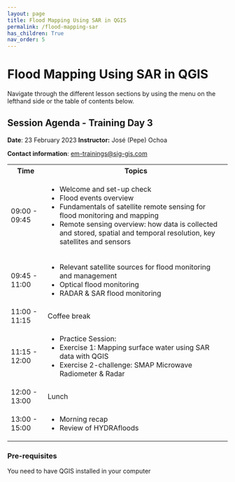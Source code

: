 ```yaml
---
layout: page
title: Flood Mapping Using SAR in QGIS
permalink: /flood-mapping-sar
has_children: True
nav_order: 5
---
```


# Flood Mapping Using SAR in QGIS
Navigate through the different lesson sections by using the menu on the lefthand side or the table of contents below.

## Session Agenda - Training Day 3
**Date**: 23 February 2023
**Instructor:** José (Pepe) Ochoa

**Contact information**: [em-trainings@sig-gis.com](em-trainings@sig-gis.com)

<table>
  <tbody>
    <tr>
      <th align="center">Time</th>
      <th align="center">Topics</th>
    </tr>
    <tr>
      <td>09:00 - 09:45</td>
      <td>
        <ul>
            <li>Welcome and set-up check</li>
            <li>Flood events overview</li>
            <li>Fundamentals of satellite remote sensing for flood monitoring and mapping</li>
            <li>Remote sensing overview: how data is collected and stored, spatial and temporal resolution, key satellites and sensors</li>
         </ul>
      </td>
    </tr>
    <tr>
      <td>09:45 - 11:00</td>
      <td>
        <ul>
            <li>Relevant satellite sources for flood monitoring and management</li>
            <li>Optical flood monitoring</li>
            <li>RADAR & SAR flood monitoring</li>
        </ul>
      </td>
    </tr>
    <tr>
      <td>11:00 - 11:15</td>
      <td>Coffee break</td>
    </tr>
    <tr>
      <td>11:15 - 12:00</td>
      <td>
        <ul>
            <li>Practice Session:</li>
                <li>Exercise 1: Mapping surface water using SAR data with QGIS</li>
                <li>Exercise 2-challenge: SMAP Microwave Radiometer & Radar</li>
          </ul>
      </td>
    </tr>
     <tr>
      <td>12:00 - 13:00</td>
      <td>Lunch</td>
    </tr>
    <tr>
      <td>13:00 - 15:00</td>
      <td>
        <ul>
            <li>Morning recap</li>
            <li>Review of HYDRAfloods</li>
         </ul>
      </td>
    </tr>
  </tbody>
</table>

### Pre-requisites
You need to have QGIS installed in your computer